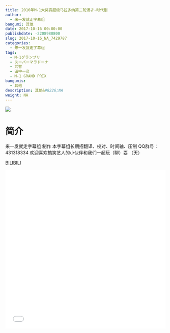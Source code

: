 ```yaml
---
title: 2016年M-1大奖赛超级马拉多纳第二轮漫才-时代剧
author: 
  - 来一发就走字幕组
bangumi: 其他
date: 2017-10-16 00:00:00
publishdate: -2208988800
slug: 2017-10-16_NA_7429787
categories: 
  - 来一发就走字幕组
tags: 
  - M-1グランプリ
  - スーパーマラドーナ
  - 武智
  - 田中一彦
  - M-1 GRAND PRIX
bangumis: 
  - 其他
description: 其他&#8226;NA
weight: NA
---
```


![](https://i.imgur.com/YnEeKi8.jpg)

# 简介  
来一发就走字幕组 制作 本字幕组长期招翻译、校对、时间轴、压制   QQ群号：431318334 欢迎喜欢搞笑艺人的小伙伴和我们一起玩（聊）耍 （天）


  [BILIBILI](https://www.bilibili.com/video/av7429787/)


  <iframe src="//www.bilibili.com/html/html5player.html?cid=12149896&aid=7429787" width="100%" height="500" frameborder="0" allowfullscreen="allowfullscreen"></iframe>
